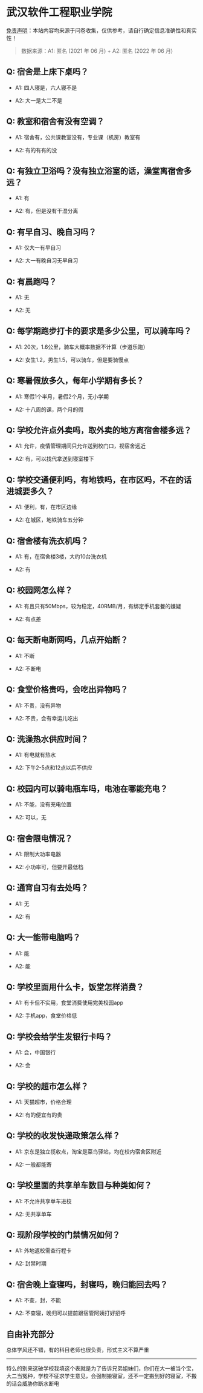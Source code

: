 # 武汉软件工程职业学院

[免责声明](https://colleges.chat/#_3)：本站内容均来源于问卷收集，仅供参考，请自行确定信息准确性和真实性！

> 数据来源：A1: 匿名 (2021 年 06 月) + A2: 匿名 (2022 年 06 月)

## Q: 宿舍是上床下桌吗？

- A1: 四人寝是，六人寝不是

- A2: 大一是大二不是

## Q: 教室和宿舍有没有空调？

- A1: 宿舍有，公共课教室没有，专业课（机房）教室有

- A2: 有的有有的没

## Q: 有独立卫浴吗？没有独立浴室的话，澡堂离宿舍多远？

- A1: 有

- A2: 有，但是没有干湿分离

## Q: 有早自习、晚自习吗？

- A1: 仅大一有早自习

- A2: 大一有晚自习无早自习

## Q: 有晨跑吗？

- A1: 无

- A2: 无

## Q: 每学期跑步打卡的要求是多少公里，可以骑车吗？

- A1: 20次，1.6公里，骑车大概率数据不计算（步道乐跑）

- A2: 女生1.2，男生1.5，可以骑车，但是要骑慢点

## Q: 寒暑假放多久，每年小学期有多长？

- A1: 寒假1个半月，暑假2个月，无小学期

- A2: 十八周的课，两个月的假

## Q: 学校允许点外卖吗，取外卖的地方离宿舍楼多远？

- A1: 允许，疫情管理期间只允许送到校门口，视宿舍远近

- A2: 有，可以找代拿送到寝室楼下

## Q: 学校交通便利吗，有地铁吗，在市区吗，不在的话进城要多久？

- A1: 便利，有，在市区边缘

- A2: 在城区，地铁骑车五分钟

## Q: 宿舍楼有洗衣机吗？

- A1: 有，在宿舍楼3楼，大约10台洗衣机

- A2: 有

## Q: 校园网怎么样？

- A1: 有且只有50Mbps，较为稳定，40RMB/月，有绑定手机套餐的嫌疑

- A2: 有点差

## Q: 每天断电断网吗，几点开始断？

- A1: 不断

- A2: 不断电

## Q: 食堂价格贵吗，会吃出异物吗？

- A1: 不贵，没有异物

- A2: 不贵，会有幸运儿吃出

## Q: 洗澡热水供应时间？

- A1: 有电就有热水

- A2: 下午2-5点和12点以后不供应

## Q: 校园内可以骑电瓶车吗，电池在哪能充电？

- A1: 不能，没有充电位置

- A2: 可以，无

## Q: 宿舍限电情况？

- A1: 限制大功率电器

- A2: 小功率可，但要开最低档

## Q: 通宵自习有去处吗？

- A1: 无

- A2: 有

## Q: 大一能带电脑吗？

- A1: 能

- A2: 能

## Q: 学校里面用什么卡，饭堂怎样消费？

- A1: 有卡但不实用，食堂消费使用完美校园app

- A2: 手机app，食堂价格低

## Q: 学校会给学生发银行卡吗？

- A1: 会，中国银行

- A2: 会

## Q: 学校的超市怎么样？

- A1: 天猫超市，价格合理

- A2: 有的便宜有的贵

## Q: 学校的收发快递政策怎么样？

- A1: 京东是独立揽收点，淘宝是菜鸟驿站，均在校内宿舍区附近

- A2: 一般都能寄

## Q: 学校里面的共享单车数目与种类如何？

- A1: 不允许共享单车进校

- A2: 无共享单车

## Q: 现阶段学校的门禁情况如何？

- A1: 外地返校需查行程卡

- A2: 封禁时期

## Q: 宿舍晚上查寝吗，封寝吗，晚归能回去吗？

- A1: 不查，封，不能

- A2: 不查寝，晚归可以提前跟宿管阿姨打好招呼

## 自由补充部分

总体学风还不错，有的科目老师也很负责，形式主义不算严重

***

特么的别来这破学校我填这个表就是为了告诉兄弟姐妹们，你们在大一被当个宝，大二当冤种，学校不征求学生意见，会强制搬寝室，还不一定搬到好的寝室，不搬的话会威胁你断水断电